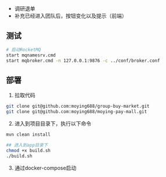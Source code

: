 - 调研退单
- 补充已经进入团队后，按钮变化以及提示（前端）

## 测试
```bash
# 启动RocketMQ
start mqnamesrv.cmd
start mqbroker.cmd -n 127.0.0.1:9876 -c ../conf/broker.conf


```

## 部署
1. 拉取代码
```bash
git clone git@github.com:moying688/group-buy-market.git
git clone git@github.com:moying688/moying-pay-mall.git
```
2. 进入到项目目录下，执行以下命令
```bash
mvn clean install

## 进入到app目录下
chmod +x build.sh
./build.sh
```
3. 通过docker-compose启动
